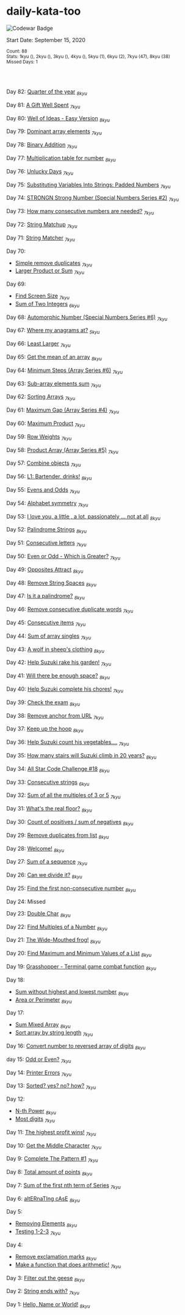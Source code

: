 # daily-kata-too

![Codewar Badge](https://www.codewars.com/users/tinuola/badges/large)<br>

Start Date: September 15, 2020<br>

<sub>Count: 88</sub><br>
<sub>Stats: 1kyu (), 2kyu (), 3kyu (), 4kyu (), 5kyu (1), 6kyu (2), 7kyu (47), 8kyu (38)</sub><br>
<sub>Missed Days: 1</sub>

<br><br>

Day 82: [Quarter of the year](https://www.codewars.com/kata/5ce9c1000bab0b001134f5af/) <sub>_8kyu_</sub>

Day 81: [A Gift Well Spent](https://www.codewars.com/kata/54554846126a002d5b000854/) <sub>_7kyu_</sub>

Day 80: [Well of Ideas - Easy Version](https://www.codewars.com/kata/57f222ce69e09c3630000212) <sub>_8kyu_</sub>

Day 79: [Dominant array elements](https://www.codewars.com/kata/5a04133e32b8b998dc000089/) <sub>_7kyu_</sub>

Day 78: [Binary Addition](https://www.codewars.com/kata/551f37452ff852b7bd000139/) <sub>_7kyu_</sub>

Day 77: [Multiplication table for number](https://www.codewars.com/kata/5a2fd38b55519ed98f0000ce) <sub>_8kyu_</sub>

Day 76: [Unlucky Days](https://www.codewars.com/kata/56eb0be52caf798c630013c0/) <sub>_7kyu_</sub>

Day 75: [Substituting Variables Into Strings: Padded Numbers](https://www.codewars.com/kata/51c89385ee245d7ddf000001/) <sub>_7kyu_</sub>

Day 74: [STRONGN Strong Number (Special Numbers Series #2)](https://www.codewars.com/kata/5a4d303f880385399b000001/) <sub>_7kyu_</sub>

Day 73: [How many consecutive numbers are needed?](https://www.codewars.com/kata/559cc2d2b802a5c94700000c/) <sub>_7kyu_</sub>

Day 72: [String Matchup](https://www.codewars.com/kata/59ca8e8e1a68b7de740001f4/) <sub>_7kyu_</sub>

Day 71: [String Matcher](https://www.codewars.com/kata/565ce4ab24ef4aee6a000074/) <sub>_7kyu_</sub>

Day 70:
+ [Simple remove duplicates](https://www.codewars.com/kata/5ba38ba180824a86850000f7/) <sub>_7kyu_</sub>
+ [Larger Product or Sum](https://www.codewars.com/kata/5c4cb8fc3cf185147a5bdd02/) <sub>_7kyu_</sub>

Day 69: 
+ [Find Screen Size](https://www.codewars.com/kata/5bbd279c8f8bbd5ee500000f/) <sub>_7kyu_</sub>
+ [Sum of Two Integers](https://www.codewars.com/kata/5a9c35e9ba1bb5c54a0001ac/) <sub>_6kyu_</sub>

Day 68: [Automorphic Number (Special Numbers Series #6)](https://www.codewars.com/kata/5a58d889880385c2f40000aa/) <sub>_7kyu_</sub>

Day 67: [Where my anagrams at?](https://www.codewars.com/kata/523a86aa4230ebb5420001e1/) <sub>_5kyu_</sub>

Day 66: [Least Larger](https://www.codewars.com/kata/5f8341f6d030dc002a69d7e4) <sub>_7kyu_</sub>

Day 65: [Get the mean of an array](https://www.codewars.com/kata/563e320cee5dddcf77000158/) <sub>_8kyu_</sub>

Day 64: [Minimum Steps (Array Series #6)](https://www.codewars.com/kata/5a91a7c5fd8c061367000002/) <sub>_7kyu_</sub>

Day 63: [Sub-array elements sum](https://www.codewars.com/kata/5b5e0ef007a26632c400002a/) <sub>_7kyu_</sub>

Day 62: [Sorting Arrays](https://www.codewars.com/kata/57fe864854685b1c420002e0/) <sub>_7kyu_</sub>

Day 61: [Maximum Gap (Array Series #4)](https://www.codewars.com/kata/5a7893ef0025e9eb50000013) <sub>_7kyu_</sub>

Day 60: [Maximum Product](https://www.codewars.com/kata/5a4138acf28b82aa43000117) <sub>_7kyu_</sub>

Day 59: [Row Weights](https://www.codewars.com/kata/5abd66a5ccfd1130b30000a9/) <sub>_7kyu_</sub>

Day 58: [Product Array (Array Series #5)](https://www.codewars.com/kata/5a905c2157c562994900009d) <sub>_7kyu_</sub>

Day 57: [Combine objects](https://www.codewars.com/kata/56bd9e4b0d0b64eaf5000819/) <sub>_7kyu_</sub>

Day 56: [L1: Bartender, drinks!](https://www.codewars.com/kata/568dc014440f03b13900001d/) <sub>_8kyu_</sub>

Day 55: [Evens and Odds](https://www.codewars.com/kata/583ade15666df5a64e000058/) <sub>_7kyu_</sub>

Day 54: [Alphabet symmetry](https://www.codewars.com/kata/59d9ff9f7905dfeed50000b0/) <sub>_7kyu_</sub> 

Day 53: [I love you, a little , a lot, passionately ... not at all](https://www.codewars.com/kata/57f24e6a18e9fad8eb000296/) <sub>_8kyu_</sub>

Day 52: [Palindrome Strings](https://www.codewars.com/kata/57a5015d72292ddeb8000b31/) <sub>_8kyu_</sub>

Day 51: [Consecutive letters](https://www.codewars.com/kata/5ce6728c939bf80029988b57/) <sub>_7kyu_</sub> 

Day 50: [Even or Odd - Which is Greater?](https://www.codewars.com/kata/57f7b8271e3d9283300000b4) <sub>_7kyu_</sub>

Day 49: [Opposites Attract](https://www.codewars.com/kata/555086d53eac039a2a000083/) <sub>_8kyu_</sub>

Day 48: [Remove String Spaces](https://www.codewars.com/kata/57eae20f5500ad98e50002c5) <sub>_8kyu_</sub>

Day 47: [Is it a palindrome?](https://www.codewars.com/kata/57a1fd2ce298a731b20006a4/) <sub>_8kyu_</sub>

Day 46: [Remove consecutive duplicate words](https://www.codewars.com/kata/5b39e91ee7a2c103300018b3) <sub>_7kyu_</sub>

Day 45: [Consecutive items](https://www.codewars.com/kata/5f6d533e1475f30001e47514/) <sub>_7kyu_</sub>

Day 44: [Sum of array singles](https://www.codewars.com/kata/59f11118a5e129e591000134/) <sub>_7kyu_</sub>

Day 43: [A wolf in sheep's clothing](https://www.codewars.com/kata/5c8bfa44b9d1192e1ebd3d15/) <sub>_8kyu_</sub>

Day 42: [Help Suzuki rake his garden!]() <sub>_7kyu_</sub>

Day 41: [Will there be enough space?](https://www.codewars.com/kata/5875b200d520904a04000003/) <sub>_8kyu_</sub>

Day 40: [Help Suzuki complete his chores!](https://www.codewars.com/kata/584dc1b7766c2bb158000226/) <sub>_7kyu_</sub>

Day 39: [Check the  exam](https://www.codewars.com/kata/5a3dd29055519e23ec000074/) <sub>_8kyu_</sub>

Day 38: [Remove anchor from URL](https://www.codewars.com/kata/51f2b4448cadf20ed0000386/) <sub>_7kyu_</sub>

Day 37: [Keep up the hoop](https://www.codewars.com/kata/55cb632c1a5d7b3ad0000145/) <sub>_8kyu_</sub>

Day 36: [Help Suzuki count his vegetables....](https://www.codewars.com/kata/56ff1667cc08cacf4b00171b/) <sub>_7kyu_</sub>

Day 35: [How many stairs will Suzuki climb in 20 years?](https://www.codewars.com/kata/56fc55cd1f5a93d68a001d4e/) <sub>_8kyu_</sub>

Day 34: [All Star Code Challenge #18](https://www.codewars.com/kata/5865918c6b569962950002a1/) <sub>_8kyu_</sub>

Day 33: [Consecutive strings](https://www.codewars.com/kata/56a5d994ac971f1ac500003e/) <sub>_6kyu_</sub>

Day 32: [Sum of all the multiples of 3 or 5](https://www.codewars.com/kata/57f36495c0bb25ecf50000e7/) <sub>_7kyu_</sub>

Day 31: [What's the real floor?](https://www.codewars.com/kata/574b3b1599d8f897470018f6/) <sub>_8kyu_</sub>

Day 30: [Count of positives / sum of negatives](https://www.codewars.com/kata/576bb71bbbcf0951d5000044) <sub>_8kyu_</sub>

Day 29: [Remove duplicates from list](https://www.codewars.com/kata/57a5b0dfcf1fa526bb000118/) <sub>_8kyu_</sub>

Day 28: [Welcome!](https://www.codewars.com/kata/577ff15ad648a14b780000e7) <sub>_8kyu_</sub>

Day 27: [Sum of a sequence](https://www.codewars.com/kata/586f6741c66d18c22800010a/) <sub>_7kyu_</sub> 

Day 26: [Can we divide it?](https://www.codewars.com/kata/5a2b703dc5e2845c0900005a) <sub>_8kyu_</sub>

Day 25: [Find the first non-consecutive number](https://www.codewars.com/kata/58f8a3a27a5c28d92e000144/) <sub>_8kyu_</sub>

Day 24: Missed

Day 23: [Double Char](https://www.codewars.com/kata/56b1f01c247c01db92000076/) <sub>_8kyu_</sub>

Day 22: [Find Multiples of a Number](https://www.codewars.com/kata/58ca658cc0d6401f2700045f/) <sub>_8kyu_</sub>

Day 21: [The Wide-Mouthed frog!](https://www.codewars.com/kata/57ec8bd8f670e9a47a000f89/) <sub>_8kyu_</sub>

Day 20: [Find Maximum and Minimum Values of a List](https://www.codewars.com/kata/577a98a6ae28071780000989/) <sub>_8kyu_</sub>

Day 19: [Grasshopper - Terminal game combat function](https://www.codewars.com/kata/586c1cf4b98de0399300001d/) <sub>_8kyu_</sub>

Day 18:
+ [Sum without highest and lowest number](https://www.codewars.com/kata/576b93db1129fcf2200001e6) <sub>_8kyu_</sub>
+ [Area or Perimeter](https://www.codewars.com/kata/5ab6538b379d20ad880000ab/) <sub>_8kyu_</sub>

Day 17: 
+ [Sum Mixed Array](https://www.codewars.com/kata/57eaeb9578748ff92a000009) <sub>_8kyu_</sub>
+ [Sort array by string length](https://www.codewars.com/kata/57ea5b0b75ae11d1e800006c) <sub>_7kyu_</sub>

Day 16: [Convert number to reversed array of digits](https://www.codewars.com/kata/5583090cbe83f4fd8c000051/) <sub>_8kyu_</sub>

day 15: [Odd or Even?](https://www.codewars.com/kata/5949481f86420f59480000e7/) <sub>_7kyu_</sub> 

Day 14: [Printer Errors](https://www.codewars.com/kata/56541980fa08ab47a0000040/) <sub>_7kyu_</sub>

Day 13: [Sorted? yes? no? how?](https://www.codewars.com/kata/580a4734d6df748060000045/) <sub>_7kyu_</sub>

Day 12:
+ [N-th Power](https://www.codewars.com/kata/57d814e4950d8489720008db/) <sub>_8kyu_</sub>
+ [Most digits](https://www.codewars.com/kata/58daa7617332e59593000006) <sub>_7kyu_</sub>

Day 11: [The highest profit wins!](https://www.codewars.com/kata/559590633066759614000063/) <sub>_7kyu_</sub>

Day 10: [Get the Middle Character](https://www.codewars.com/kata/56747fd5cb988479af000028/) <sub>_7kyu_</sub>

Day 9: [Complete The Pattern #1](https://www.codewars.com/kata/5572f7c346eb58ae9c000047/) <sub>_7kyu_</sub>

Day 8: [Total amount of points](https://www.codewars.com/kata/5bb904724c47249b10000131/) <sub>_8kyu_</sub>

Day 7: [Sum of the first nth term of Series](https://www.codewars.com/kata/555eded1ad94b00403000071) <sub>_7kyu_</sub>

Day 6: [altERnaTIng cAsE](https://www.codewars.com/kata/56efc695740d30f963000557/) <sub>_8kyu_</sub>

Day 5:
+ [Removing Elements](https://www.codewars.com/kata/5769b3802ae6f8e4890009d2/) <sub>_8kyu_</sub>
+ [Testing 1-2-3](https://www.codewars.com/kata/54bf85e3d5b56c7a05000cf9/) <sub>_7kyu_</sub>

Day 4:
+ [Remove exclamation marks](https://www.codewars.com/kata/57a0885cbb9944e24c00008e/) <sub>_8kyu_</sub>
+ [Make a function that does arithmetic!](https://www.codewars.com/kata/583f158ea20cfcbeb400000a/) <sub>_7kyu_</sub>

Day 3: [Filter out the geese](https://www.codewars.com/kata/57ee4a67108d3fd9eb0000e7/) <sub>_8kyu_</sub>

Day 2: [String ends with?](https://www.codewars.com/kata/51f2d1cafc9c0f745c00037d/) <sub>_7kyu_</sub>

Day 1: [Hello, Name or World!](https://www.codewars.com/kata/57e3f79c9cb119374600046b) <sub>_8kyu_</sub>
